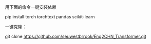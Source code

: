 用下面的命令一键安装依赖

pip install torch torchtext pandas scikit-learn

一键克隆：

git clone https://github.com/seuwestbrrook/Eng2CHN_Transformer.git
